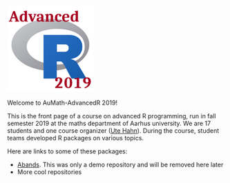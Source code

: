 <!-- ---
layout: master
title: Advanced R 2019
---
-->
<img src="LogoAdvancedR2019.png" width="200px" />

Welcome to AuMath-AdvancedR 2019!

This is the front page of a course on advanced R programming, run in fall semester 2019 at the maths department of Aarhus university.
We are 17 students and one course organizer ([Ute Hahn](https://pure.au.dk/portal/en/ute@math.au.dk)). During the course, student teams developed R packages on various topics. 

Here are links to some of these packages:

* [Abands](https://aumath-advancedr2019.github.io/Abands/). This was only a demo repository and will be removed here later
* More cool repositories

 
